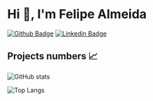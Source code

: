 # Hi 👋, I'm Felipe Almeida

[![Github Badge](https://img.shields.io/badge/-Github-000?style=flat-square&logo=Github&logoColor=white&link=https://github.com/almfelipe)](https://github.com/almfelipe)
[![Linkedin Badge](https://img.shields.io/badge/-LinkedIn-blue?style=flat-square&logo=Linkedin&logoColor=white&link=https://www.linkedin.com/in/almfelipe/)](https://www.linkedin.com/in/almfelipe/)

## Projects numbers :chart_with_upwards_trend:

![GitHub stats](https://github-readme-stats.vercel.app/api?username=almfelipe&show_icons=true&count_private=true)

![Top Langs](https://github-readme-stats.vercel.app/api/top-langs/?username=almfelipe&layout=compact&count_private=true$langs_count=10)

